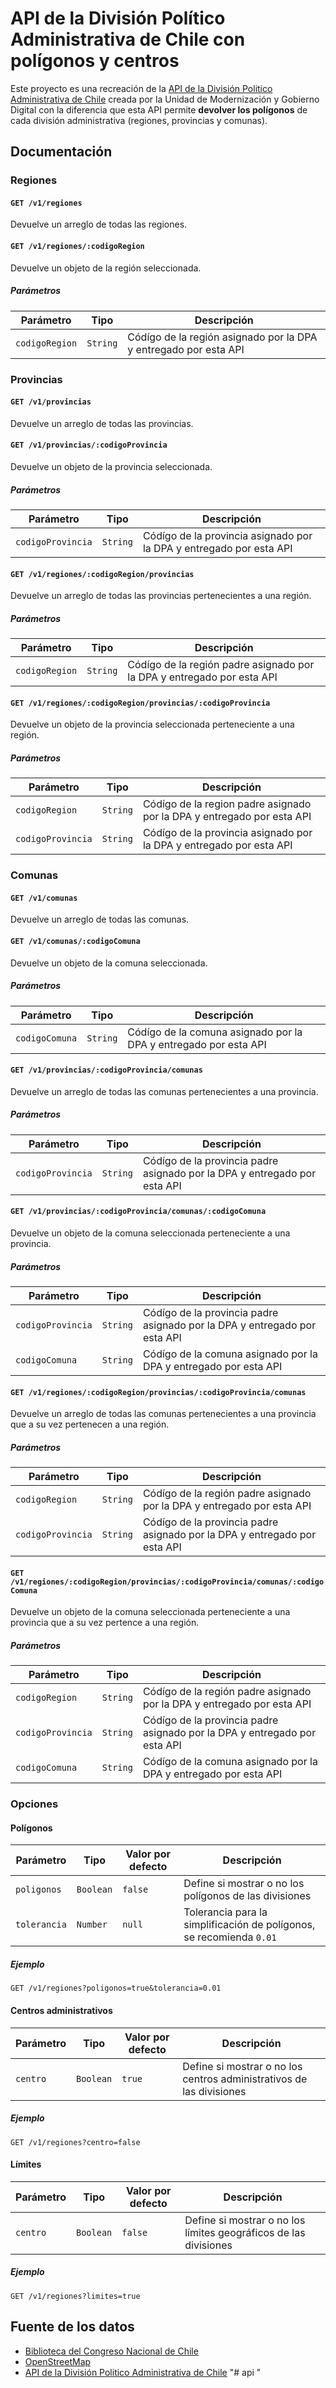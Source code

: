 # API de la División Político Administrativa de Chile con polígonos y centros

Este proyecto es una recreación de la [API de la División Politico Administrativa de Chile](https://apis.digital.gob.cl/dpa/#) creada por la Unidad de Modernización y Gobierno Digital con la diferencia que esta API permite **devolver los polígonos** de cada división administrativa (regiones, provincias y comunas).

## Documentación

### Regiones

#### `GET /v1/regiones`

Devuelve un arreglo de todas las regiones.

#### `GET /v1/regiones/:codigoRegion`

Devuelve un objeto de la región seleccionada.

##### Parámetros

| Parámetro | Tipo | Descripción |
|--------|-----|-------------|
| `codigoRegion`  | `String` | Códígo de la región asignado por la DPA y entregado por esta API |

### Provincias

#### `GET /v1/provincias`

Devuelve un arreglo de todas las provincias.

#### `GET /v1/provincias/:codigoProvincia`

Devuelve un objeto de la provincia seleccionada.

##### Parámetros

| Parámetro | Tipo | Descripción |
|--------|-----|-------------|
| `codigoProvincia`  | `String` | Códígo de la provincia asignado por la DPA y entregado por esta API |

#### `GET /v1/regiones/:codigoRegion/provincias`

Devuelve un arreglo de todas las provincias pertenecientes a una región.

##### Parámetros

| Parámetro | Tipo | Descripción |
|--------|-----|-------------|
| `codigoRegion`  | `String` | Códígo de la región padre asignado por la DPA y entregado por esta API  |

#### `GET /v1/regiones/:codigoRegion/provincias/:codigoProvincia`

Devuelve un objeto de la provincia seleccionada perteneciente a una región.

##### Parámetros

| Parámetro | Tipo | Descripción |
|--------|-----|-------------|
| `codigoRegion`  | `String` | Códígo de la region padre asignado por la DPA y entregado por esta API  |
| `codigoProvincia`  | `String` | Códígo de la provincia asignado por la DPA y entregado por esta API |

### Comunas

#### `GET /v1/comunas`

Devuelve un arreglo de todas las comunas.

#### `GET /v1/comunas/:codigoComuna`

Devuelve un objeto de la comuna seleccionada.

##### Parámetros

| Parámetro | Tipo | Descripción |
|--------|-----|-------------|
| `codigoComuna`  | `String` | Códígo de la comuna asignado por la DPA y entregado por esta API |

#### `GET /v1/provincias/:codigoProvincia/comunas`

Devuelve un arreglo de todas las comunas pertenecientes a una provincia.

##### Parámetros

| Parámetro | Tipo | Descripción |
|--------|-----|-------------|
| `codigoProvincia`  | `String` | Códígo de la provincia padre asignado por la DPA y entregado por esta API  |

#### `GET /v1/provincias/:codigoProvincia/comunas/:codigoComuna`

Devuelve un objeto de la comuna seleccionada perteneciente a una provincia.

##### Parámetros

| Parámetro | Tipo | Descripción |
|--------|-----|-------------|
| `codigoProvincia`  | `String` | Códígo de la provincia padre asignado por la DPA y entregado por esta API  |
| `codigoComuna`  | `String` | Códígo de la comuna asignado por la DPA y entregado por esta API |

#### `GET /v1/regiones/:codigoRegion/provincias/:codigoProvincia/comunas`

Devuelve un arreglo de todas las comunas pertenecientes a una provincia que a su vez pertenecen a una región.

##### Parámetros

| Parámetro | Tipo | Descripción |
|--------|-----|-------------|
| `codigoRegion`  | `String` | Códígo de la región padre asignado por la DPA y entregado por esta API  |
| `codigoProvincia`  | `String` | Códígo de la provincia padre asignado por la DPA y entregado por esta API  |

#### `GET /v1/regiones/:codigoRegion/provincias/:codigoProvincia/comunas/:codigoComuna`

Devuelve un objeto de la comuna seleccionada perteneciente a una provincia que a su vez pertence a una región.

##### Parámetros

| Parámetro | Tipo | Descripción |
|--------|-----|-------------|
| `codigoRegion`  | `String` | Códígo de la región padre asignado por la DPA y entregado por esta API  |
| `codigoProvincia`  | `String` | Códígo de la provincia padre asignado por la DPA y entregado por esta API  |
| `codigoComuna`  | `String` | Códígo de la comuna asignado por la DPA y entregado por esta API |

### Opciones

#### Polígonos

| Parámetro | Tipo | Valor por defecto | Descripción |
|--------|-----|-------------|-------------|
| `poligonos`  | `Boolean` | `false` | Define si mostrar o no los polígonos de las divisiones |
| `tolerancia`  | `Number` | `null` | Tolerancia para la simplificación de polígonos, se recomienda `0.01` |

##### Ejemplo

`GET /v1/regiones?poligonos=true&tolerancia=0.01`

#### Centros administrativos

| Parámetro | Tipo | Valor por defecto | Descripción |
|--------|-----|-------------|-------------|
| `centro`  | `Boolean` | `true` | Define si mostrar o no los centros administrativos de las divisiones |

##### Ejemplo

`GET /v1/regiones?centro=false`

#### Límites

| Parámetro | Tipo | Valor por defecto | Descripción |
|--------|-----|-------------|-------------|
| `centro`  | `Boolean` | `false` | Define si mostrar o no los límites geográficos de las divisiones |

##### Ejemplo

`GET /v1/regiones?limites=true`

## Fuente de los datos

- [Biblioteca del Congreso Nacional de Chile](https://www.bcn.cl/siit/mapas_vectoriales)
- [OpenStreetMap](https://www.openstreetmap.org/)
- [API de la División Politico Administrativa de Chile](https://apis.digital.gob.cl/dpa/#)
"# api " 
